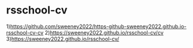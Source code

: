 # rsschool-cv 
1)https://github.com/sweeney2022/https-github-sweeney2022.github.io-rsschool-cv-cv
2)https://sweeney2022.github.io/rsschool-cv/cv
3)https://sweeney2022.github.io/rsschool-cv/
